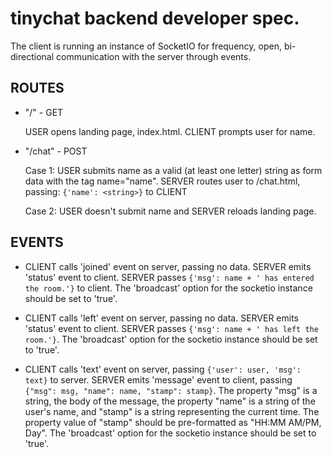 # tinychat backend developer spec.


The client is running an instance of SocketIO for frequency, open, bi-directional communication with the server through events. 


## ROUTES

- "/" - GET

    USER opens landing page, index.html. CLIENT prompts user for name. 


- "/chat" - POST

    Case 1: USER submits name as a valid (at least one letter) string as form data with the tag name="name". SERVER routes user to /chat.html, passing: `{'name': <string>}` to CLIENT

    Case 2: USER doesn't submit name and SERVER reloads landing page.


## EVENTS

- CLIENT calls 'joined' event on server, passing no data. SERVER emits 'status' event to client. SERVER passes `{'msg': name + ' has entered the room.'}` to client. The 'broadcast' option for the socketio instance should be set to 'true'. 


- CLIENT calls 'left' event on server, passing no data. SERVER emits 'status' event to client. SERVER passes `{'msg': name + ' has left the room.'}`. The 'broadcast' option for the socketio instance should be set to 'true'. 


- CLIENT calls 'text' event on server, passing `{'user': user, 'msg': text}` to server. SERVER emits 'message' event to client, passing `{"msg": msg, "name": name, "stamp": stamp}`. The property "msg" is a string, the body of the message, the property "name" is a string of the user's name, and "stamp" is a string representing the current time. The property value of "stamp" should be pre-formatted as "HH:MM AM/PM, Day". The 'broadcast' option for the socketio instance should be set to 'true'. 